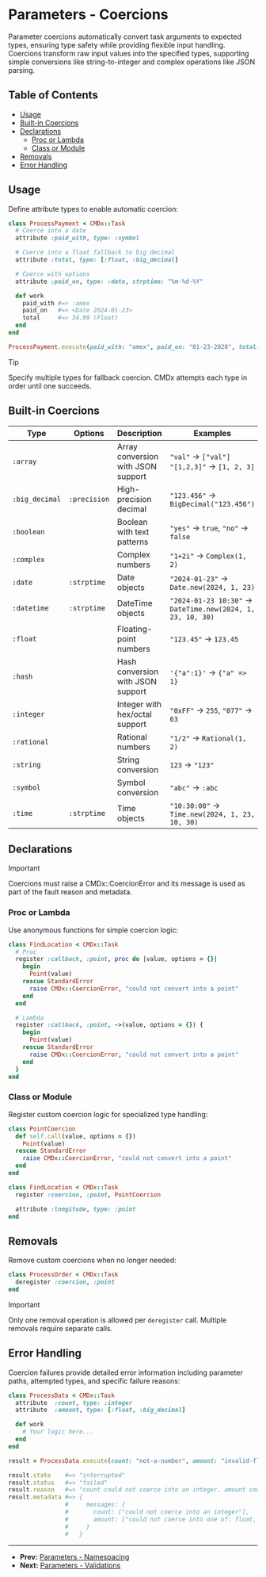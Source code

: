 # Parameters - Coercions

Parameter coercions automatically convert task arguments to expected types, ensuring type safety while providing flexible input handling. Coercions transform raw input values into the specified types, supporting simple conversions like string-to-integer and complex operations like JSON parsing.

## Table of Contents

- [Usage](#usage)
- [Built-in Coercions](#built-in-coercions)
- [Declarations](#declarations)
  - [Proc or Lambda](#proc-or-lambda)
  - [Class or Module](#class-or-module)
- [Removals](#removals)
- [Error Handling](#error-handling)

## Usage

Define attribute types to enable automatic coercion:

```ruby
class ProcessPayment < CMDx::Task
  # Coerce into a date
  attribute :paid_with, type: :symbol

  # Coerce into a float fallback to big decimal
  attribute :total, type: [:float, :big_decimal]

  # Coerce with options
  attribute :paid_on, type: :date, strptime: "%m-%d-%Y"

  def work
    paid_with #=> :amex
    paid_on   #=> <Date 2024-01-23>
    total     #=> 34.99 (Float)
  end
end

ProcessPayment.execute(paid_with: "amex", paid_on: "01-23-2020", total: "34.99")
```

> [!TIP]
> Specify multiple types for fallback coercion. CMDx attempts each type in order until one succeeds.

## Built-in Coercions

| Type | Options | Description | Examples |
|------|---------|-------------|----------|
| `:array` | | Array conversion with JSON support | `"val"` → `["val"]`<br>`"[1,2,3]"` → `[1, 2, 3]` |
| `:big_decimal` | `:precision` | High-precision decimal | `"123.456"` → `BigDecimal("123.456")` |
| `:boolean` | | Boolean with text patterns | `"yes"` → `true`, `"no"` → `false` |
| `:complex` | | Complex numbers | `"1+2i"` → `Complex(1, 2)` |
| `:date` | `:strptime` | Date objects | `"2024-01-23"` → `Date.new(2024, 1, 23)` |
| `:datetime` | `:strptime` | DateTime objects | `"2024-01-23 10:30"` → `DateTime.new(2024, 1, 23, 10, 30)` |
| `:float` | | Floating-point numbers | `"123.45"` → `123.45` |
| `:hash` | | Hash conversion with JSON support | `'{"a":1}'` → `{"a" => 1}` |
| `:integer` | | Integer with hex/octal support | `"0xFF"` → `255`, `"077"` → `63` |
| `:rational` | | Rational numbers | `"1/2"` → `Rational(1, 2)` |
| `:string` | | String conversion | `123` → `"123"` |
| `:symbol` | | Symbol conversion | `"abc"` → `:abc` |
| `:time` | `:strptime` | Time objects | `"10:30:00"` → `Time.new(2024, 1, 23, 10, 30)` |

## Declarations

> [!IMPORTANT]
> Coercions must raise a CMDx::CoercionError and its message is used as part of the fault reason and metadata.

### Proc or Lambda

Use anonymous functions for simple coercion logic:

```ruby
class FindLocation < CMDx::Task
  # Proc
  register :callback, :point, proc do |value, options = {}|
    begin
      Point(value)
    rescue StandardError
      raise CMDx::CoercionError, "could not convert into a point"
    end
  end

  # Lambda
  register :callback, :point, ->(value, options = {}) {
    begin
      Point(value)
    rescue StandardError
      raise CMDx::CoercionError, "could not convert into a point"
    end
  }
end
```

### Class or Module

Register custom coercion logic for specialized type handling:

```ruby
class PointCoercion
  def self.call(value, options = {})
    Point(value)
  rescue StandardError
    raise CMDx::CoercionError, "could not convert into a point"
  end
end

class FindLocation < CMDx::Task
  register :coercion, :point, PointCoercion

  attribute :longitude, type: :point
end
```

## Removals

Remove custom coercions when no longer needed:

```ruby
class ProcessOrder < CMDx::Task
  deregister :coercion, :point
end
```

> [!IMPORTANT]
> Only one removal operation is allowed per `deregister` call. Multiple removals require separate calls.

## Error Handling

Coercion failures provide detailed error information including parameter paths, attempted types, and specific failure reasons:

```ruby
class ProcessData < CMDx::Task
  attribute  :count, type: :integer
  attribute  :amount, type: [:float, :big_decimal]

  def work
    # Your logic here...
  end
end

result = ProcessData.execute(count: "not-a-number", amount: "invalid-float")

result.state    #=> "interrupted"
result.status   #=> "failed"
result.reason   #=> "count could not coerce into an integer. amount could not coerce into one of: float, big_decimal."
result.metadata #=> {
                #     messages: {
                #       count: ["could not coerce into an integer"],
                #       amount: ["could not coerce into one of: float, big_decimal"]
                #     }
                #   }
```

---

- **Prev:** [Parameters - Namespacing](namespacing.md)
- **Next:** [Parameters - Validations](validations.md)
